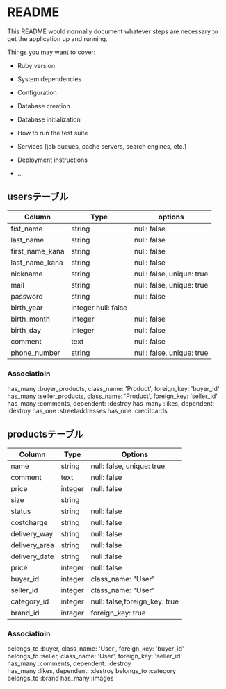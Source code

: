 # README

This README would normally document whatever steps are necessary to get the
application up and running.

Things you may want to cover:

* Ruby version

* System dependencies

* Configuration

* Database creation

* Database initialization

* How to run the test suite

* Services (job queues, cache servers, search engines, etc.)

* Deployment instructions

* ...

## usersテーブル
|Column|Type|options|
|------|----|-------|
|fist_name|string|null: false|
|last_name|string|null: false|
|first_name_kana|string|null: false|
|last_name_kana|string|null: false|
|nickname|string|null: false, unique: true|
|mail|string|null: false, unique: true|
|password|string|null: false|
|birth_year|integer null: false|
|birth_month|integer|null: false|
|birth_day|integer|null: false|
|comment|text|null: false|
|phone_number|string|null: false, unique: true|

### Associatioin
has_many :buyer_products, class_name: 'Product', foreign_key: 'buyer_id'
has_many :seller_products, class_name: 'Product', foreign_key: 'seller_id'
has_many :comments, dependent: :destroy
has_many :likes, dependent: :destroy
has_one :streetaddresses
has_one :creditcards

## productsテーブル
|Column|Type|Options|
|------|----|-------|
|name|string|null: false, unique: true|
|comment|text|null: false|
|price|integer|null: false|
|size|string|	
|status|string|null: false|
|costcharge|string|null: false|
|delivery_way|string|null: false|
|delivery_area|string|null: false|
|delivery_date|string|null :false|
|price|integer|null: false|
|buyer_id|integer|class_name: "User"|
|seller_id|integer|class_name: "User"|
|category_id|integer|null: false,foreign_key: true|
|brand_id|integer|foreign_key: true|

### Associatioin
belongs_to :buyer, class_name: 'User', foreign_key: 'buyer_id'
belongs_to :seller, class_name: 'User', foreign_key: 'seller_id'
has_many :comments, dependent: :destroy
has_many :likes, dependent: :destroy
belongs_to :category
belongs_to :brand
has_many :images
